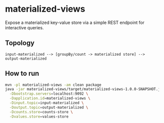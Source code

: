 # materialized-views

Expose a materialized key-value store via a simple REST endpoint for interactive queries.

## Topology

```
input-materialized --> [groupBy/count -> materialized store] --> output-materialized
```

## How to run

```bash
mvn -pl materialized-views -am clean package
java -jar materialized-views/target/materialized-views-1.0.0-SNAPSHOT.jar \
  -Dbootstrap.servers=localhost:9092 \
  -Dapplication.id=materialized-views \
  -Dinput.topic=input-materialized \
  -Doutput.topic=output-materialized \
  -Dcounts.store=counts-store \
  -Dvalues.store=values-store
```
